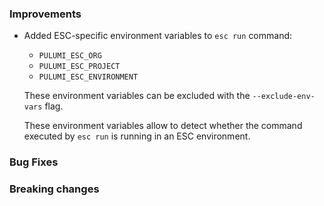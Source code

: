 ### Improvements

* Added ESC-specific environment variables to `esc run` command:
  * `PULUMI_ESC_ORG`
  * `PULUMI_ESC_PROJECT`
  * `PULUMI_ESC_ENVIRONMENT`

  These environment variables can be excluded with the `--exclude-env-vars` flag.

  These environment variables allow to detect whether the command executed by `esc run` is running in an ESC environment.

### Bug Fixes

### Breaking changes
